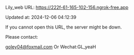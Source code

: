 Lily_web URL: https://222f-61-165-102-156.ngrok-free.app

Updated at: 2024-12-06 04:12:39

If you cannot open this URL, the server might be down.

Please contact: 

goley04@foxmail.com Or Wechat:GL_yeaH